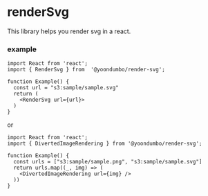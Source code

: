 # renderSvg

This library helps you render svg in a react.

### example
```tsx
import React from 'react';
import { RenderSvg } from  '@yoondumbo/render-svg';

function Example() {
  const url = "s3:sample/sample.svg"
  return (
    <RenderSvg url={url}>
  )
}
```

or

```tsx
import React from 'react';
import { DivertedImageRendering } from '@yoondumbo/render-svg';

function Example() {
  const urls = ["s3:sample/sample.png", "s3:sample/sample.svg"]
  return urls.map((_, img) => (
    <DivertedImageRendering url={img} />
  ))
}
```